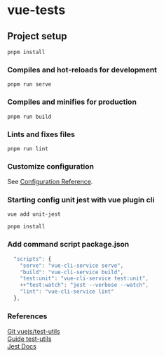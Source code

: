 # vue-tests

## Project setup

```
pnpm install
```

### Compiles and hot-reloads for development

```
pnpm run serve
```

### Compiles and minifies for production

```
pnpm run build
```

### Lints and fixes files

```
pnpm run lint
```

### Customize configuration

See [Configuration Reference](https://cli.vuejs.org/config/).

### Starting config unit jest with vue plugin cli

```shell
vue add unit-jest
```

```shell
pnpm install
```

### Add command script package.json

```js
  "scripts": {
    "serve": "vue-cli-service serve",
    "build": "vue-cli-service build",
    "test:unit": "vue-cli-service test:unit",
    ++"test:watch": "jest --verbose --watch",
    "lint": "vue-cli-service lint"
  },
```

### References

[Git vuejs/test-utils](https://github.com/vuejs/test-utils/)\
[Guide test-utils](https://test-utils.vuejs.org/guide/)\
[Jest Docs](https://jestjs.io/docs/getting-started)
